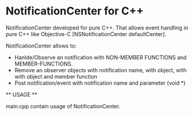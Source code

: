 NotificationCenter for C++
==================

NotificationCenter developed for pure C++. That allows event handling in pure C++ like Objective-C [NSNotificationCenter defaultCenter].

NotificationCenter allows to:

- Hanlde/Observe an notification with NON-MEMBER FUNCTIONS and MEMBER-FUNCTIONS. 
- Remove an observer objects with notification name, with object, with with object and member function
- Post notification/event with notification name and parameter (void *)

** USAGE **

main.cpp contain usage of NotificationCenter.
